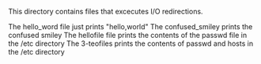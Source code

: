 This directory contains files that excecutes I/O redirections.

The hello_word file just prints "hello,world" 
The confused_smiley prints the confused smiley 
The hellofile file prints the contents of the passwd file in the /etc directory 
The 3-teofiles prints the contents of passwd and hosts in the /etc directory
